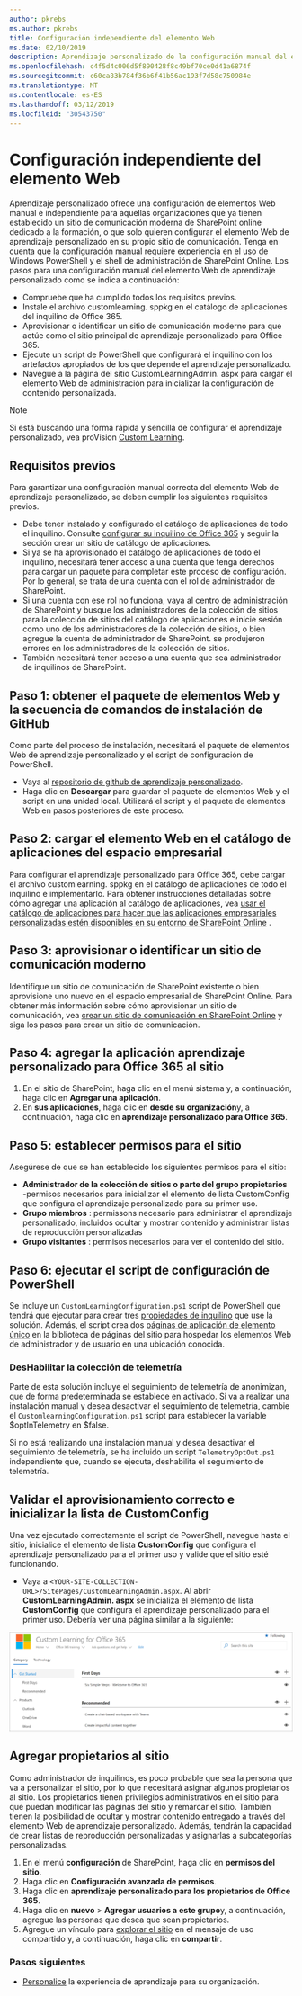 ```yaml
---
author: pkrebs
ms.author: pkrebs
title: Configuración independiente del elemento Web
ms.date: 02/10/2019
description: Aprendizaje personalizado de la configuración manual del elemento Web de Office 365
ms.openlocfilehash: c4f5d4c006d5f890428f8c49bf70ce0d41a6874f
ms.sourcegitcommit: c60ca83b784f36b6f41b56ac193f7d58c750984e
ms.translationtype: MT
ms.contentlocale: es-ES
ms.lasthandoff: 03/12/2019
ms.locfileid: "30543750"
---
```

# <a name="stand-alone-web-part-setup"></a>Configuración independiente del elemento Web

Aprendizaje personalizado ofrece una configuración de elementos Web manual e independiente para aquellas organizaciones que ya tienen establecido un sitio de comunicación moderna de SharePoint online dedicado a la formación, o que solo quieren configurar el elemento Web de aprendizaje personalizado en su propio sitio de comunicación. Tenga en cuenta que la configuración manual requiere experiencia en el uso de Windows PowerShell y el shell de administración de SharePoint Online. Los pasos para una configuración manual del elemento Web de aprendizaje personalizado como se indica a continuación:

- Compruebe que ha cumplido todos los requisitos previos.
- Instale el archivo customlearning. sppkg en el catálogo de aplicaciones del inquilino de Office 365.
- Aprovisionar o identificar un sitio de comunicación moderno para que actúe como el sitio principal de aprendizaje personalizado para Office 365.
- Ejecute un script de PowerShell que configurará el inquilino con los artefactos apropiados de los que depende el aprendizaje personalizado.
- Navegue a la página del sitio CustomLearningAdmin. aspx para cargar el elemento Web de administración para inicializar la configuración de contenido personalizada.

> [!NOTE]
> Si está buscando una forma rápida y sencilla de configurar el aprendizaje personalizado, vea proVision [Custom Learning](custom_provision.md).

## <a name="prerequisites"></a>Requisitos previos
Para garantizar una configuración manual correcta del elemento Web de aprendizaje personalizado, se deben cumplir los siguientes requisitos previos. 

- Debe tener instalado y configurado el catálogo de aplicaciones de todo el inquilino. Consulte [configurar su inquilino de Office 365](https://docs.microsoft.com/en-us/sharepoint/dev/spfx/set-up-your-developer-tenant#create-app-catalog-site) y seguir la sección crear un sitio de catálogo de aplicaciones. 
- Si ya se ha aprovisionado el catálogo de aplicaciones de todo el inquilino, necesitará tener acceso a una cuenta que tenga derechos para cargar un paquete para completar este proceso de configuración. Por lo general, se trata de una cuenta con el rol de administrador de SharePoint. 
- Si una cuenta con ese rol no funciona, vaya al centro de administración de SharePoint y busque los administradores de la colección de sitios para la colección de sitios del catálogo de aplicaciones e inicie sesión como uno de los administradores de la colección de sitios, o bien agregue la cuenta de administrador de SharePoint. se produjeron errores en los administradores de la colección de sitios. 
- También necesitará tener acceso a una cuenta que sea administrador de inquilinos de SharePoint.

## <a name="step-1---get-the-web-part-package-and-setup-script-from-github"></a>Paso 1: obtener el paquete de elementos Web y la secuencia de comandos de instalación de GitHub
Como parte del proceso de instalación, necesitará el paquete de elementos Web de aprendizaje personalizado y el script de configuración de PowerShell.

- Vaya al [repositorio de github de aprendizaje personalizado](https://github.com/pnp/custom-learning-office-365).
- Haga clic en **Descargar** para guardar el paquete de elementos Web y el script en una unidad local. Utilizará el script y el paquete de elementos Web en pasos posteriores de este proceso.

## <a name="step-2---upload-the-web-part-to-the-tenant-app-catalog"></a>Paso 2: cargar el elemento Web en el catálogo de aplicaciones del espacio empresarial
Para configurar el aprendizaje personalizado para Office 365, debe cargar el archivo customlearning. sppkg en el catálogo de aplicaciones de todo el inquilino e implementarlo. Para obtener instrucciones detalladas sobre cómo agregar una aplicación al catálogo de aplicaciones, vea [usar el catálogo de aplicaciones para hacer que las aplicaciones empresariales personalizadas estén disponibles en su entorno de SharePoint Online](https://docs.microsoft.com/en-us/sharepoint/use-app-catalog) .

## <a name="step-3---provisionidentify-a-modern-communication-site"></a>Paso 3: aprovisionar o identificar un sitio de comunicación moderno
Identifique un sitio de comunicación de SharePoint existente o bien aprovisione uno nuevo en el espacio empresarial de SharePoint Online. Para obtener más información sobre cómo aprovisionar un sitio de comunicación, vea [crear un sitio de comunicación en SharePoint Online](https://support.office.com/en-us/article/create-a-communication-site-in-sharepoint-online-7fb44b20-a72f-4d2c-9173-fc8f59ba50eb) y siga los pasos para crear un sitio de comunicación.

## <a name="step-4---add-the-custom-learning-for-office-365-app-to-the-site"></a>Paso 4: agregar la aplicación aprendizaje personalizado para Office 365 al sitio

1. En el sitio de SharePoint, haga clic en el menú sistema y, a continuación, haga clic en **Agregar una aplicación**. 
2. En **sus aplicaciones**, haga clic en **desde su organización**y, a continuación, haga clic en **aprendizaje personalizado para Office 365**. 

## <a name="step-5---set-permissions-for-the-site"></a>Paso 5: establecer permisos para el sitio
Asegúrese de que se han establecido los siguientes permisos para el sitio:
- **Administrador de la colección de sitios o parte del grupo propietarios** -permisos necesarios para inicializar el elemento de lista CustomConfig que configura el aprendizaje personalizado para su primer uso. 
- **Grupo miembros** : permissons necesario para administrar el aprendizaje personalizado, incluidos ocultar y mostrar contenido y administrar listas de reproducción personalizadas
- **Grupo visitantes** : permisos necesarios para ver el contenido del sitio. 

## <a name="step-6--execute-powershell-configuration-script"></a>Paso 6: ejecutar el script de configuración de PowerShell
Se incluye un `CustomLearningConfiguration.ps1` script de PowerShell que tendrá que ejecutar para crear tres [propiedades de inquilino](https://docs.microsoft.com/en-us/sharepoint/dev/spfx/tenant-properties) que use la solución. Además, el script crea dos [páginas de aplicación de elemento único](https://docs.microsoft.com/en-us/sharepoint/dev/spfx/web-parts/single-part-app-pages) en la biblioteca de páginas del sitio para hospedar los elementos Web de administrador y de usuario en una ubicación conocida.

### <a name="disabling-telemetry-collection"></a>DesHabilitar la colección de telemetría
Parte de esta solución incluye el seguimiento de telemetría de anonimizan, que de forma predeterminada se establece en activado. Si va a realizar una instalación manual y desea desactivar el seguimiento de telemetría, cambie el `CustomlearningConfiguration.ps1` script para establecer la variable $optInTelemetry en $false.

Si no está realizando una instalación manual y desea desactivar el seguimiento de telemetría, se ha incluido un script `TelemetryOptOut.ps1` independiente que, cuando se ejecuta, deshabilita el seguimiento de telemetría.

## <a name="validate-provisioning-success-and-initialize-the-customconfig-list"></a>Validar el aprovisionamiento correcto e inicializar la lista de CustomConfig

Una vez ejecutado correctamente el script de PowerShell, navegue hasta el sitio, inicialice el elemento de lista **CustomConfig** que configura el aprendizaje personalizado para el primer uso y valide que el sitio esté funcionando.

- Vaya a `<YOUR-SITE-COLLECTION-URL>/SitePages/CustomLearningAdmin.aspx`. Al abrir **CustomLearningAdmin. aspx** se inicializa el elemento de lista **CustomConfig** que configura el aprendizaje personalizado para el primer uso. Debería ver una página similar a la siguiente:

![CG-adminapppage. png](media/cg-adminapppage.png)

## <a name="add-owners-to-site"></a>Agregar propietarios al sitio
Como administrador de inquilinos, es poco probable que sea la persona que va a personalizar el sitio, por lo que necesitará asignar algunos propietarios al sitio. Los propietarios tienen privilegios administrativos en el sitio para que puedan modificar las páginas del sitio y remarcar el sitio. También tienen la posibilidad de ocultar y mostrar contenido entregado a través del elemento Web de aprendizaje personalizado. Además, tendrán la capacidad de crear listas de reproducción personalizadas y asignarlas a subcategorías personalizadas.  

1. En el menú **configuración** de SharePoint, haga clic en **permisos del sitio**.
2. Haga clic en **Configuración avanzada de permisos**.
3. Haga clic en **aprendizaje personalizado para los propietarios de Office 365**.
4. Haga clic en **nuevo** > **Agregar usuarios a este grupo**y, a continuación, agregue las personas que desea que sean propietarios. 
5. Agregue un vínculo para [explorar el sitio](https://docs.microsoft.com/en-us/Office365/CustomLearning/custom_explore) en el mensaje de uso compartido y, a continuación, haga clic en **compartir**.

### <a name="next-steps"></a>Pasos siguientes
- [Personalice](custom_overview.md) la experiencia de aprendizaje para su organización.

